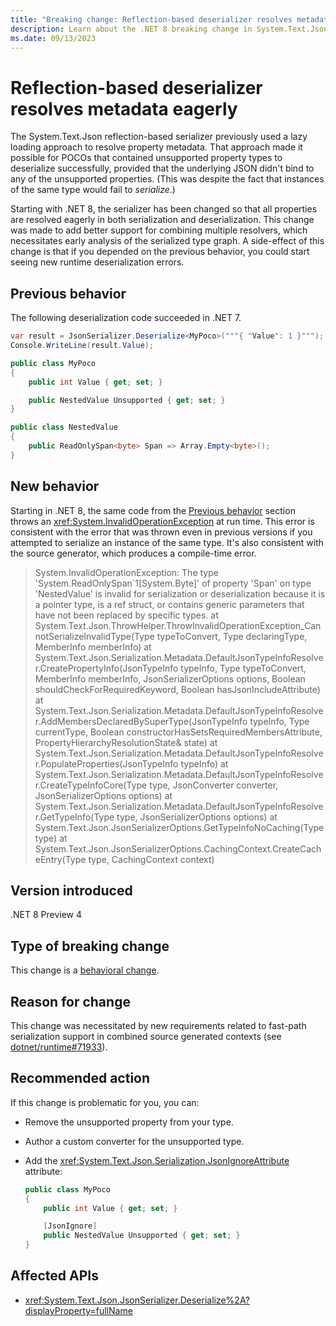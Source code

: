```yaml
---
title: "Breaking change: Reflection-based deserializer resolves metadata eagerly"
description: Learn about the .NET 8 breaking change in System.Text.Json serialization where the reflection-based deserializer resolves property metadata eagerly.
ms.date: 09/13/2023
---
```

# Reflection-based deserializer resolves metadata eagerly

The System.Text.Json reflection-based serializer previously used a lazy loading approach to resolve property metadata. That approach made it possible for POCOs that contained unsupported property types to deserialize successfully, provided that the underlying JSON didn't bind to any of the unsupported properties. (This was despite the fact that instances of the same type would fail to *serialize*.)

Starting with .NET 8, the serializer has been changed so that all properties are resolved eagerly in both serialization and deserialization. This change was made to add better support for combining multiple resolvers, which necessitates early analysis of the serialized type graph. A side-effect of this change is that if you depended on the previous behavior, you could start seeing new runtime deserialization errors.

## Previous behavior

The following deserialization code succeeded in .NET 7.

```csharp
var result = JsonSerializer.Deserialize<MyPoco>("""{ "Value": 1 }"""); //, MyContext.Default.MyPoco);
Console.WriteLine(result.Value);

public class MyPoco
{
    public int Value { get; set; }

    public NestedValue Unsupported { get; set; }
}

public class NestedValue
{
    public ReadOnlySpan<byte> Span => Array.Empty<byte>();
}
```

## New behavior

Starting in .NET 8, the same code from the [Previous behavior](#previous-behavior) section throws an <xref:System.InvalidOperationException> at run time. This error is consistent with the error that was thrown even in previous versions if you attempted to serialize an instance of the same type. It's also consistent with the source generator, which produces a compile-time error.

> System.InvalidOperationException: The type 'System.ReadOnlySpan`1[System.Byte]' of property 'Span' on type 'NestedValue' is invalid for serialization or deserialization because it is a pointer type, is a ref struct, or contains generic parameters that have not been replaced by specific types.
   at System.Text.Json.ThrowHelper.ThrowInvalidOperationException_CannotSerializeInvalidType(Type typeToConvert, Type declaringType, MemberInfo memberInfo)
   at System.Text.Json.Serialization.Metadata.DefaultJsonTypeInfoResolver.CreatePropertyInfo(JsonTypeInfo typeInfo, Type typeToConvert, MemberInfo memberInfo, JsonSerializerOptions options, Boolean shouldCheckForRequiredKeyword, Boolean hasJsonIncludeAttribute)
   at System.Text.Json.Serialization.Metadata.DefaultJsonTypeInfoResolver.AddMembersDeclaredBySuperType(JsonTypeInfo typeInfo, Type currentType, Boolean constructorHasSetsRequiredMembersAttribute, PropertyHierarchyResolutionState& state)
   at System.Text.Json.Serialization.Metadata.DefaultJsonTypeInfoResolver.PopulateProperties(JsonTypeInfo typeInfo)
   at System.Text.Json.Serialization.Metadata.DefaultJsonTypeInfoResolver.CreateTypeInfoCore(Type type, JsonConverter converter, JsonSerializerOptions options)
   at System.Text.Json.Serialization.Metadata.DefaultJsonTypeInfoResolver.GetTypeInfo(Type type, JsonSerializerOptions options)
   at System.Text.Json.JsonSerializerOptions.GetTypeInfoNoCaching(Type type)
   at System.Text.Json.JsonSerializerOptions.CachingContext.CreateCacheEntry(Type type, CachingContext context)

## Version introduced

.NET 8 Preview 4

## Type of breaking change

This change is a [behavioral change](../../categories.md#behavioral-change).

## Reason for change

This change was necessitated by new requirements related to fast-path serialization support in combined source generated contexts (see [dotnet/runtime#71933](https://github.com/dotnet/runtime#71933)).

## Recommended action

If this change is problematic for you, you can:

- Remove the unsupported property from your type.
- Author a custom converter for the unsupported type.
- Add the <xref:System.Text.Json.Serialization.JsonIgnoreAttribute> attribute:

  ```csharp
  public class MyPoco
  {
      public int Value { get; set; }

      [JsonIgnore]
      public NestedValue Unsupported { get; set; }
  }
  ```

## Affected APIs

- <xref:System.Text.Json.JsonSerializer.Deserialize%2A?displayProperty=fullName>
